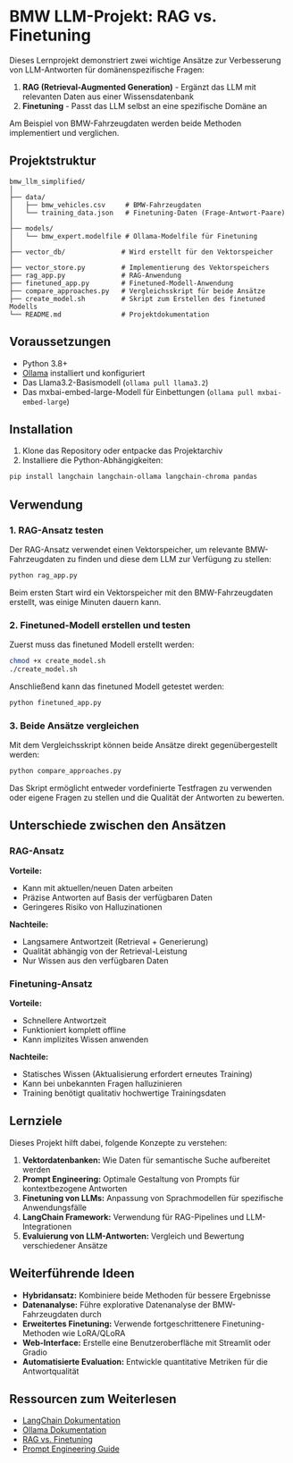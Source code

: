 # BMW LLM-Projekt: RAG vs. Finetuning

Dieses Lernprojekt demonstriert zwei wichtige Ansätze zur Verbesserung von LLM-Antworten für domänenspezifische Fragen:

1. **RAG (Retrieval-Augmented Generation)** - Ergänzt das LLM mit relevanten Daten aus einer Wissensdatenbank
2. **Finetuning** - Passt das LLM selbst an eine spezifische Domäne an

Am Beispiel von BMW-Fahrzeugdaten werden beide Methoden implementiert und verglichen.

## Projektstruktur

```
bmw_llm_simplified/
│
├── data/
│   ├── bmw_vehicles.csv     # BMW-Fahrzeugdaten
│   └── training_data.json   # Finetuning-Daten (Frage-Antwort-Paare)
│
├── models/
│   └── bmw_expert.modelfile # Ollama-Modelfile für Finetuning
│
├── vector_db/              # Wird erstellt für den Vektorspeicher
│
├── vector_store.py         # Implementierung des Vektorspeichers
├── rag_app.py              # RAG-Anwendung
├── finetuned_app.py        # Finetuned-Modell-Anwendung
├── compare_approaches.py   # Vergleichsskript für beide Ansätze
├── create_model.sh         # Skript zum Erstellen des finetuned Modells
└── README.md               # Projektdokumentation
```

## Voraussetzungen

- Python 3.8+
- [Ollama](https://ollama.com) installiert und konfiguriert
- Das Llama3.2-Basismodell (`ollama pull llama3.2`)
- Das mxbai-embed-large-Modell für Einbettungen (`ollama pull mxbai-embed-large`)

## Installation

1. Klone das Repository oder entpacke das Projektarchiv
2. Installiere die Python-Abhängigkeiten:

```bash
pip install langchain langchain-ollama langchain-chroma pandas
```

## Verwendung

### 1. RAG-Ansatz testen

Der RAG-Ansatz verwendet einen Vektorspeicher, um relevante BMW-Fahrzeugdaten zu finden und diese dem LLM zur Verfügung zu stellen:

```bash
python rag_app.py
```

Beim ersten Start wird ein Vektorspeicher mit den BMW-Fahrzeugdaten erstellt, was einige Minuten dauern kann.

### 2. Finetuned-Modell erstellen und testen

Zuerst muss das finetuned Modell erstellt werden:

```bash
chmod +x create_model.sh
./create_model.sh
```

Anschließend kann das finetuned Modell getestet werden:

```bash
python finetuned_app.py
```

### 3. Beide Ansätze vergleichen

Mit dem Vergleichsskript können beide Ansätze direkt gegenübergestellt werden:

```bash
python compare_approaches.py
```

Das Skript ermöglicht entweder vordefinierte Testfragen zu verwenden oder eigene Fragen zu stellen und die Qualität der Antworten zu bewerten.

## Unterschiede zwischen den Ansätzen

### RAG-Ansatz

**Vorteile:**
- Kann mit aktuellen/neuen Daten arbeiten
- Präzise Antworten auf Basis der verfügbaren Daten
- Geringeres Risiko von Halluzinationen

**Nachteile:**
- Langsamere Antwortzeit (Retrieval + Generierung)
- Qualität abhängig von der Retrieval-Leistung
- Nur Wissen aus den verfügbaren Daten

### Finetuning-Ansatz

**Vorteile:**
- Schnellere Antwortzeit
- Funktioniert komplett offline
- Kann implizites Wissen anwenden

**Nachteile:**
- Statisches Wissen (Aktualisierung erfordert erneutes Training)
- Kann bei unbekannten Fragen halluzinieren
- Training benötigt qualitativ hochwertige Trainingsdaten

## Lernziele

Dieses Projekt hilft dabei, folgende Konzepte zu verstehen:

1. **Vektordatenbanken:** Wie Daten für semantische Suche aufbereitet werden
2. **Prompt Engineering:** Optimale Gestaltung von Prompts für kontextbezogene Antworten
3. **Finetuning von LLMs:** Anpassung von Sprachmodellen für spezifische Anwendungsfälle
4. **LangChain Framework:** Verwendung für RAG-Pipelines und LLM-Integrationen
5. **Evaluierung von LLM-Antworten:** Vergleich und Bewertung verschiedener Ansätze

## Weiterführende Ideen

- **Hybridansatz:** Kombiniere beide Methoden für bessere Ergebnisse
- **Datenanalyse:** Führe explorative Datenanalyse der BMW-Fahrzeugdaten durch
- **Erweitertes Finetuning:** Verwende fortgeschrittenere Finetuning-Methoden wie LoRA/QLoRA
- **Web-Interface:** Erstelle eine Benutzeroberfläche mit Streamlit oder Gradio
- **Automatisierte Evaluation:** Entwickle quantitative Metriken für die Antwortqualität

## Ressourcen zum Weiterlesen

- [LangChain Dokumentation](https://python.langchain.com/docs/get_started/introduction)
- [Ollama Dokumentation](https://github.com/ollama/ollama)
- [RAG vs. Finetuning](https://research.ibm.com/blog/retrieval-augmented-generation-RAG)
- [Prompt Engineering Guide](https://www.promptingguide.ai/)
